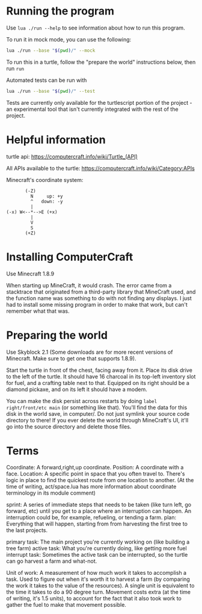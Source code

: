 # Running the program

Use `lua ./run --help` to see information about how to run this program.

To run it in mock mode, you can use the following:

```sh
lua ./run --base "$(pwd)/" --mock
```

To run this in a turtle, follow the "prepare the world" instructions below, then run `run`

Automated tests can be run with

```sh
lua ./run --base "$(pwd)/" --test
```

Tests are currently only available for the turtlescript portion of the project - an experimental tool that isn't currently integrated with the rest of the project.

# Helpful information

turtle api: https://computercraft.info/wiki/Turtle_(API)

All APIs available to the turtle: https://computercraft.info/wiki/Category:APIs

Minecraft's coordinate system:

```
       (-Z)
         N     up: +y
         ^   down: -y
         |
(-x) W<--*-->E (+x)
         |
         V
         S
       (+Z)
```

# Installing ComputerCraft

Use Minecraft 1.8.9

When starting up MineCraft, it would crash. The error came from a stacktrace that originated from a third-party library that MineCraft used, and the function name was something to do with not finding any displays. I just had to install some missing program in order to make that work, but can't remember what that was.

# Preparing the world

Use Skyblock 2.1 (Some downloads are for more recent versions of Minecraft. Make sure to get one that supports 1.8.9).

Start the turtle in front of the chest, facing away from it. Place its disk drive to the left of the turtle. It should have 16 charcoal in its top-left inventory slot for fuel, and a crafting table next to that. Equipped on its right should be a diamond pickaxe, and on its left it should have a modem.

You can make the disk persist across restarts by doing `label right/front/etc main` (or something like that). You'll find the data for this disk in the world save, in computer/. Do not just symlink your source code directory to there! If you ever delete the world through MineCraft's UI, it'll go into the source directory and delete those files.

# Terms

Coordinate: A forward,right,up coordinate.
Position: A coordinate with a face.
Location: A specific point in space that you often travel to. There's logic in place to find the quickest route from one location to another.
(At the time of writing, act/space.lua has more information about coordinate terminology in its module comment)

sprint: A series of immediate steps that needs to be taken (like turn left, go forward, etc) until you get to a place where an interruption can happen. An interruption could be, for example, refueling, or tending a farm.
plan: Everything that will happen, starting from from harvesting the first tree to the last projects.

primary task: The main project you're currently working on (like building a tree farm)
active task: What you're currently doing, like getting more fuel
interrupt task: Sometimes the active task can be interrupted, so the turtle can go harvest a farm and what-not.

Unit of work: A measurement of how much work it takes to accomplish a task. Used to figure out when it's worth it to harvest a farm (by comparing the work it takes to the value of the resources). A single unit is equivalent to the time it takes to do a 90 degree turn. Movement costs extra (at the time of writing, it's 1.5 units), to account for the fact that it also took work to gather the fuel to make that movement possible.
